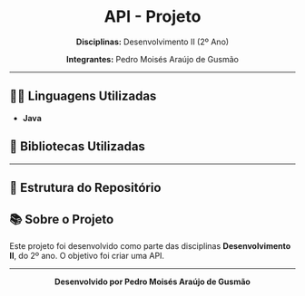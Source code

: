 <h1 align="center">API - Projeto</h1>

<p align="center">
  <strong>Disciplinas:</strong> Desenvolvimento II (2º Ano)
</p>

<p align="center">
  <strong>Integrantes:</strong> Pedro Moisés Araújo de Gusmão
</p>

<hr>

<h2>👨‍💻 Linguagens Utilizadas</h2>
<ul>
  <li><strong>Java</strong></li>
</ul>
<ul>

</ul>

<h2>📖 Bibliotecas Utilizadas</h2>
<ul>
</ul>

<hr>

<h2>📂 Estrutura do Repositório</h2>
<ul>
</ul>

<h2>📚 Sobre o Projeto</h2>
<p>
  Este projeto foi desenvolvido como parte das disciplinas <strong>Desenvolvimento II</strong>,
  do 2º ano. O objetivo foi criar uma API.
</p>

<hr>

<p align="center">
  <strong>Desenvolvido por Pedro Moisés Araújo de Gusmão</strong>
</p>
